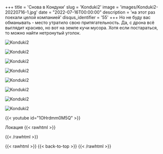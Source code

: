 +++
title = 'Снова в Кондуки'
slug = 'Konduki2'
image = 'images/Konduki2-20220716-1.jpg'
date = "2022-07-16T00:00:00"
description = 'на этот раз поехали целой компанией'
disqus_identifier = '55'
+++
Но не буду вас обманывать - место утратило свою притягательность. Да, с дрона всё выглядит красиво, но вот на земле кучи мусора. Хотя если постараться, то можно найти нетронутый уголок.

![Konduki2](/images/Konduki2-20220716-2.jpg)

![Konduki2](/images/Konduki2-20220716-3.jpg)

![Konduki2](/images/Konduki2-20220716-4.jpg)

![Konduki2](/images/Konduki2-20220716-5.jpg)

![Konduki2](/images/Konduki2-20220716-6.jpg)

![Konduki2](/images/Konduki2-20220716-7.jpg)

![Konduki2](/images/Konduki2-20220716-8.jpg)

![Konduki2](/images/Konduki2-20220716-9.jpg)

{{< youtube id="1OHrdmm0M5Q" >}}

Локация
{{< rawhtml >}}
<div class="yandex-map-container">
<script type="text/javascript" charset="utf-8" async src="https://api-maps.yandex.ru/services/constructor/1.0/js/?um=constructor%3A2c341a9c3226b89b3505b8664a02095052c71dd4c3345e34a3f63330dfc09387&amp;width=800&amp;height=400&amp;lang=ru_RU&amp;scroll=true"></script>
</div>
{{< /rawhtml >}}

{{< rawhtml >}}
{{< back-to-top >}}
{{< /rawhtml >}}